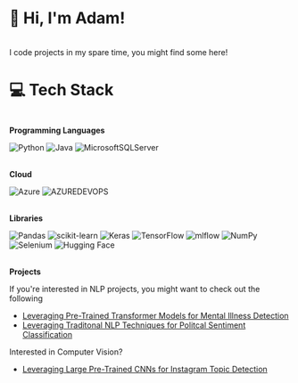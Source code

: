 # 💫 Hi, I'm Adam!
<br>I code projects in my spare time, you might find some here!<br>

# 💻 Tech Stack
<br><b>Programming Languages</b><br>

![Python](https://img.shields.io/badge/python-3670A0?style=for-the-badge&logo=python&logoColor=ffdd54) ![Java](https://img.shields.io/badge/java-%23ED8B00.svg?style=for-the-badge&logo=openjdk&logoColor=white) ![MicrosoftSQLServer](https://img.shields.io/badge/Microsoft%20SQL%20Server-CC2927?style=for-the-badge&logo=microsoft%20sql%20server&logoColor=white)
 

<br><b>Cloud</b><br>

![Azure](https://img.shields.io/badge/azure-%230072C6.svg?style=for-the-badge&logo=microsoftazure&logoColor=white) ![AZUREDEVOPS](https://img.shields.io/badge/azuredevops-0078D7.svg?style=for-the-badge&logo=azuredevops&logoColor=white&color=%230078D7)


<br><b>Libraries</b><br>

![Pandas](https://img.shields.io/badge/pandas-%23150458.svg?style=for-the-badge&logo=pandas&logoColor=white) ![scikit-learn](https://img.shields.io/badge/scikit--learn-%23F7931E.svg?style=for-the-badge&logo=scikit-learn&logoColor=white)  ![Keras](https://img.shields.io/badge/Keras-%23D00000.svg?style=for-the-badge&logo=Keras&logoColor=white) ![TensorFlow](https://img.shields.io/badge/TensorFlow-%23FF6F00.svg?style=for-the-badge&logo=TensorFlow&logoColor=white)  ![mlflow](https://img.shields.io/badge/mlflow-%23d9ead3.svg?style=for-the-badge&logo=numpy&logoColor=blue) ![NumPy](https://img.shields.io/badge/numpy-%23013243.svg?style=for-the-badge&logo=numpy&logoColor=white) ![Selenium](https://img.shields.io/badge/-selenium-%43B02A?style=for-the-badge&logo=selenium&logoColor=white) ![Hugging Face](https://img.shields.io/badge/🤗-Hugging%20Face-yellow?style=for-the-badge)






<br><b>Projects</b><br>

If you're interested in NLP projects, you might want to check out the following
- <a href="https://github.com/Adam-R26/ReddiKnowDense-Detecting-Signs-of-Mental-Illness-from-Reddit-Comments">Leveraging Pre-Trained Transformer Models for Mental Illness Detection</a>
- <a href="https://github.com/Adam-R26/ReddiKnowSparse-Infer-Traits-of-Reddit-Users-from-Their-Comments">Leveraging Traditonal NLP Techniques for Politcal Sentiment Classification</a>

Interested in Computer Vision?
-  <a href="https://github.com/Adam-R26/ReddiKnowSparse-Infer-Traits-of-Reddit-Users-from-Their-Comments">Leveraging Large Pre-Trained CNNs for Instagram Topic Detection</a>
